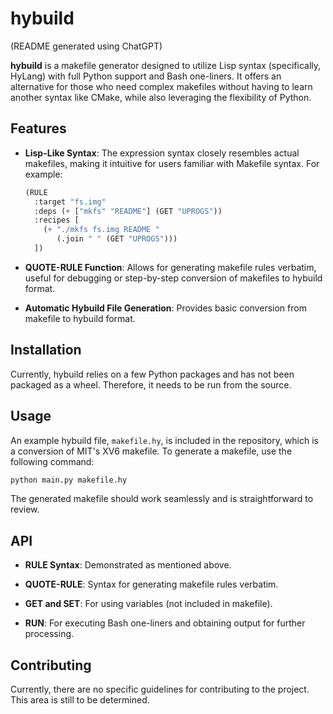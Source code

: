 # hybuild

(README generated using ChatGPT)

**hybuild** is a makefile generator designed to utilize Lisp syntax (specifically, HyLang) with full Python support and Bash one-liners. It offers an alternative for those who need complex makefiles without having to learn another syntax like CMake, while also leveraging the flexibility of Python.

## Features

- **Lisp-Like Syntax**: The expression syntax closely resembles actual makefiles, making it intuitive for users familiar with Makefile syntax. For example:
  
  ```lisp
  (RULE 
    :target "fs.img"
    :deps (+ ["mkfs" "README"] (GET "UPROGS"))
    :recipes [
      (+ "./mkfs fs.img README "	
         (.join " " (GET "UPROGS")))
    ])
  ```

- **QUOTE-RULE Function**: Allows for generating makefile rules verbatim, useful for debugging or step-by-step conversion of makefiles to hybuild format.

- **Automatic Hybuild File Generation**: Provides basic conversion from makefile to hybuild format.

## Installation

Currently, hybuild relies on a few Python packages and has not been packaged as a wheel. Therefore, it needs to be run from the source. 

## Usage

An example hybuild file, `makefile.hy`, is included in the repository, which is a conversion of MIT's XV6 makefile. To generate a makefile, use the following command:

```bash
python main.py makefile.hy
```

The generated makefile should work seamlessly and is straightforward to review.

## API

- **RULE Syntax**: Demonstrated as mentioned above.
  
- **QUOTE-RULE**: Syntax for generating makefile rules verbatim.
  
- **GET and SET**: For using variables (not included in makefile).
  
- **RUN**: For executing Bash one-liners and obtaining output for further processing.

## Contributing

Currently, there are no specific guidelines for contributing to the project. This area is still to be determined.
